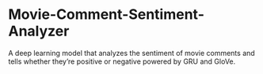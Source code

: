 # Movie-Comment-Sentiment-Analyzer
 A deep learning model that analyzes the sentiment of movie comments and tells whether they’re positive or negative powered by GRU and GloVe.
